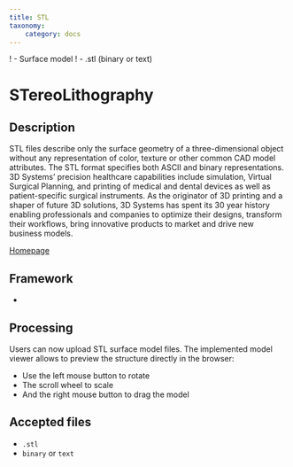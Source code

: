 ```yaml
---
title: STL
taxonomy:
    category: docs
---
```


! - Surface model
! - .stl (binary or text)

# STereoLithography

## Description

STL files describe only the surface geometry of a three-dimensional object without any representation of color, texture or other common CAD model attributes. The STL format specifies both ASCII and binary representations. 3D Systems’ precision healthcare capabilities include simulation, Virtual Surgical Planning, and printing of medical and dental devices as well as patient-specific surgical instruments. As the originator of 3D printing and a shaper of future 3D solutions, 3D Systems has spent its 30 year history enabling professionals and companies to optimize their designs, transform their workflows, bring innovative products to market and drive new business models. 

[Homepage](http://www.3dsystems.com/quickparts/learning-center/what-is-stl-file)


## Framework

- ​

## Processing

Users can now upload STL surface model files. The implemented model viewer allows to  preview the structure directly in the browser:

- Use the left mouse button to rotate
- The scroll wheel  to scale
- And the right mouse button to drag the model

## Accepted files
- `.stl`
- `binary` or `text`

